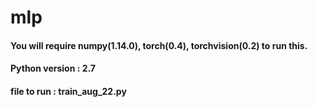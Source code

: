 # mlp

#### You will require numpy(1.14.0), torch(0.4), torchvision(0.2) to run this.

#### Python version : 2.7

#### file to run : train_aug_22.py
